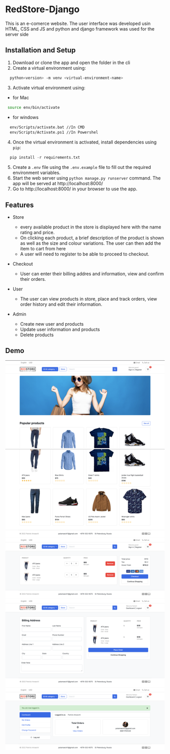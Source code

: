 # RedStore-Django

This is an e-comerce website. The user interface was developed usin HTML, CSS and JS and python and django framework was used for the server side 


## Installation and Setup

1. Download or clone the app and open the folder in the cli
2. Create a virtual environment using: 


```bash
  python<version> -m venv <virtual-environment-name>
```
3. Activate virtual environment using:
* for Mac 
 ```bash
  source env/bin/activate
```
* for windows
```bash
  env/Scripts/activate.bat //In CMD
  env/Scripts/Activate.ps1 //In Powershel
```
4. Once the virtual environment is activated, install dependencies using `pip`:
```python
  pip install -r requirements.txt
```
5. Create a `.env` file using the `.env.example` file to fill out the required environment variables.
6. Start the web server using `python manage.py runserver` command. The app will be served at http://localhost:8000/
7. Go to http://localhost:8000/ in your browser to use the app.

## Features
- Store 
  - every available product in the store is displayed here with the name rating and price.
  - On clicking each product, a brief description of the product is shown as well as the size and colour variations. The user can then add the item to cart from here
  - A user will need to register to be able to proceed to checkout.

- Checkout
  - User can enter their billing addres and information, view and confirm their orders.

- User
  - The user can view products in store, place and track orders, view order history and edit their information.
  
- Admin
  - Create new user and products
  - Update user information and products
  - Delete products



## Demo

![Development environment](https://github.com/Dclassicgenius/RedStore-Django/blob/master/screenshots/Screenshot%202022-10-10%20at%2015.11.13.png)
![Development environment](https://github.com/Dclassicgenius/RedStore-Django/blob/master/screenshots/Screenshot%202022-10-10%20at%2015.11.40.png)
![Development environment](https://github.com/Dclassicgenius/RedStore-Django/blob/master/screenshots/Screenshot%202022-10-10%20at%2015.12.34.png)
![Development environment](https://github.com/Dclassicgenius/RedStore-Django/blob/master/screenshots/Screenshot%202022-10-10%20at%2015.33.35.png)
![Development environment](https://github.com/Dclassicgenius/RedStore-Django/blob/master/screenshots/Screenshot%202022-10-10%20at%2015.13.58.png)


